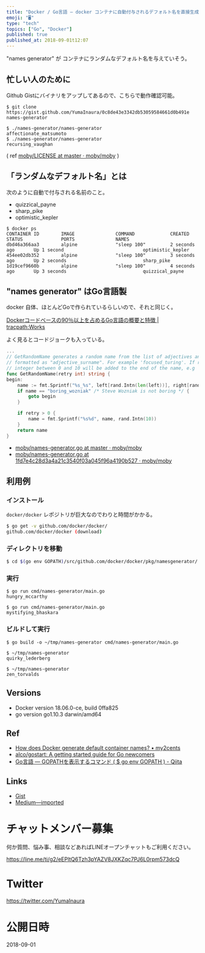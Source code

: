 ```yaml
---
title: "Docker / Go言語 — docker コンテナに自動付与されるデフォルト名を直接生成してみる"
emoji: "🖥"
type: "tech"
topics: ["Go", "Docker"]
published: true
published_at: 2018-09-01t12:07
---
```


"names generator" が コンテナにランダムなデフォルト名を与えていそう。

## 忙しい人のために

Github Gistにバイナリをアップしてあるので、こちらで動作確認可能。

```
$ git clone https://gist.github.com/YumaInaura/0c8de43e3342db53059584661d0b491e names-generator
```

```
$ ./names-generator/names-generator
affectionate_matsumoto
$ ./names-generator/names-generator
recursing_vaughan
```

( ref [moby/LICENSE at master · moby/moby](https://github.com/moby/moby/blob/master/LICENSE) )


## 「ランダムなデフォルト名」とは

次のように自動で付与される名前のこと。

- quizzical_payne
- sharp_pike
- optimistic_kepler

```
$ docker ps
CONTAINER ID        IMAGE               COMMAND             CREATED             STATUS              PORTS               NAMES
dbd46a366aa3        alpine              "sleep 100"         2 seconds ago       Up 1 second                             optimistic_kepler
454ee02db352        alpine              "sleep 100"         3 seconds ago       Up 2 seconds                            sharp_pike
1d19cef9660b        alpine              "sleep 100"         4 seconds ago       Up 3 seconds                            quizzical_payne
```

## "names generator" はGo言語製

docker 自体、ほとんどGoで作られているらしいので、それと同じく。

[Dockerコードベースの90％以上を占めるGo言語の概要と特徴 | tracpath:Works](http://tracpath.com/works/development/the_go_programming_language/)

よく見るとコードジョークも入っている。

```go
...
// GetRandomName generates a random name from the list of adjectives and surnames in this package
// formatted as "adjective_surname". For example 'focused_turing'. If retry is non-zero, a random
// integer between 0 and 10 will be added to the end of the name, e.g `focused_turing3`
func GetRandomName(retry int) string {
begin:
	name := fmt.Sprintf("%s_%s", left[rand.Intn(len(left))], right[rand.Intn(len(right))])
	if name == "boring_wozniak" /* Steve Wozniak is not boring */ {
		goto begin
	}

	if retry > 0 {
		name = fmt.Sprintf("%s%d", name, rand.Intn(10))
	}
	return name
}
```

- [moby/names-generator.go at master · moby/moby](https://github.com/moby/moby/blob/master/pkg/namesgenerator/names-generator.go)
- [moby/names-generator.go at 1fd7e4c28d3a4a21c3540f03a045f96a4190b527 · moby/moby](https://github.com/moby/moby/blob/1fd7e4c28d3a4a21c3540f03a045f96a4190b527/pkg/namesgenerator/names-generator.go)


## 利用例

### インストール

`docker/docker` レポジトリが巨大なのでわりと時間がかかる。

```sh
$ go get -v github.com/docker/docker/
github.com/docker/docker (download)
```

### ディレクトリを移動

```sh
$ cd $(go env GOPATH)/src/github.com/docker/docker/pkg/namesgenerator/
```

### 実行

```
$ go run cmd/names-generator/main.go
hungry_mccarthy
```

```
$ go run cmd/names-generator/main.go
mystifying_bhaskara
```

### ビルドして実行

```
$ go build -o ~/tmp/names-generator cmd/names-generator/main.go
```

```
$ ~/tmp/names-generator
quirky_lederberg
```

```
$ ~/tmp/names-generator
zen_torvalds
```

## Versions

- Docker version 18.06.0-ce, build 0ffa825
- go version go1.10.3 darwin/amd64

## Ref

- [How does Docker generate default container names? • my2cents](https://frightanic.com/computers/docker-default-container-names/)
- [alco/gostart: A getting started guide for Go newcomers](https://github.com/alco/gostart)
- [Go言語 — GOPATHを表示するコマンド ( $ go env GOPATH ) - Qiita](https://qiita.com/YumaInaura/items/3372186e2c11a45c65d8)

## Links

- [Gist](https://gist.github.com/YumaInaura/0c8de43e3342db53059584661d0b491e)
- [Medium—imported](https://medium.com/supersonic-generation/docker-use-names-generator-made-by-golang-like-docker-container-default-randomized-name-2b5c860bca36)








<!-- Update From Qiita API -->

# チャットメンバー募集


何か質問、悩み事、相談などあればLINEオープンチャットもご利用ください。

https://line.me/ti/g2/eEPltQ6Tzh3pYAZV8JXKZqc7PJ6L0rpm573dcQ





# Twitter


https://twitter.com/YumaInaura


<!-- Update From Qiita API -->



# 公開日時

2018-09-01
